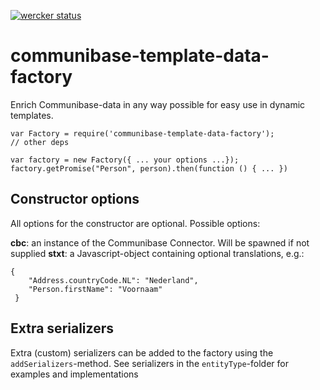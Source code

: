 [![wercker status](https://app.wercker.com/status/0d5d25d4c12cbdfc395f363a2684a6a4/s/master "wercker status")](https://app.wercker.com/project/byKey/0d5d25d4c12cbdfc395f363a2684a6a4)

# communibase-template-data-factory

Enrich Communibase-data in any way possible for easy use in dynamic templates.

```
var Factory = require('communibase-template-data-factory');
// other deps

var factory = new Factory({ ... your options ...});
factory.getPromise("Person", person).then(function () { ... })

```

## Constructor options

All options for the constructor are optional. Possible options:

__cbc__: an instance of the Communibase Connector. Will be spawned if not supplied
__stxt__: a Javascript-object containing optional translations, e.g.:
```
{
    "Address.countryCode.NL": "Nederland",
    "Person.firstName": "Voornaam" 
 }
 ```
 
 ## Extra serializers
 
Extra (custom) serializers can be added to the factory using the `addSerializers`-method. See serializers in the
`entityType`-folder for examples and implementations
